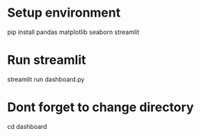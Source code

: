# Setup environment
pip install pandas matplotlib seaborn streamlit

# Run streamlit
streamlit run dashboard.py

# Dont forget to change directory
cd dashboard
